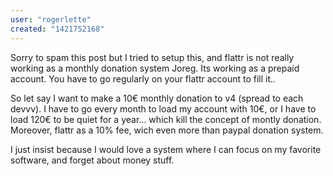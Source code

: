 ```yaml
---
user: "rogerlette"
created: "1421752168"
---
```


Sorry to spam this post but I tried to setup this, and flattr is not really working as a monthly donation system Joreg. Its working as a prepaid account. You have to go regularly on your flattr account to fill it.. 

So let say I want to make a 10€ monthly donation to v4 (spread to each devvv). I have to go every month to load my account with 10€, or I have to load 120€ to be quiet for a year... which kill the concept of montly donation. Moreover, flattr as a 10% fee, wich even more than paypal donation system.

I just insist because I would love a system where I can focus on my favorite software, and forget about money stuff. 
